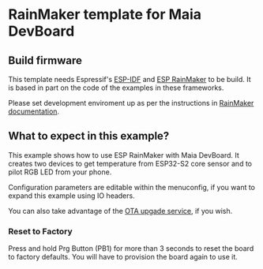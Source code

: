 # RainMaker template for Maia DevBoard

## Build firmware

This template needs Espressif's [ESP-IDF](https://github.com/espressif/esp-idf) and [ESP RainMaker](https://github.com/espressif/esp-rainmaker) to be build.
It is based in part on the code of the examples in these frameworks.

Please set development enviroment up as per the instructions in [RainMaker documentation](https://rainmaker.espressif.com/docs/get-started.html).

## What to expect in this example?

This example shows how to use ESP RainMaker with Maia DevBoard.
It creates two devices to get temperature from ESP32-S2 core sensor and to pilot RGB LED from your phone.

Configuration parameters are editable within the menuconfig, if you want to expand this example using IO headers.

You can also take advantage of the [OTA upgade service](https://rainmaker.espressif.com/docs/ota.html), if you wish.


### Reset to Factory

Press and hold Prg Button (PB1) for more than 3 seconds to reset the board to factory defaults. You will have to provision the board again to use it.


